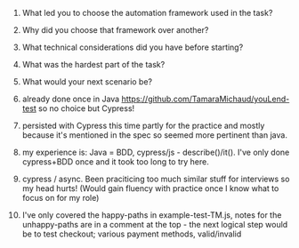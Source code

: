 1.	What led you to choose the automation framework used in the task?
2.	Why did you choose that framework over another?
3.	What technical considerations did you have before starting?
4.	What was the hardest part of the task?
5.	What would your next scenario be?


1. already done once in Java https://github.com/TamaraMichaud/youLend-test so no choice but Cypress!

2. persisted with Cypress this time partly for the practice and mostly because it's mentioned in the spec so seemed more pertinent than java.

3. my experience is: Java = BDD, cypress/js - describe()/it().  I've only done cypress+BDD once and it took too long to try here.

4. cypress / async. Been praciticing too much similar stuff for interviews so my head hurts! (Would gain fluency with practice once I know what to focus on for my role)

5. I've only covered the happy-paths in example-test-TM.js, notes for the unhappy-paths are in a comment at the top - the next logical step would be to test checkout; various payment methods, valid/invalid 